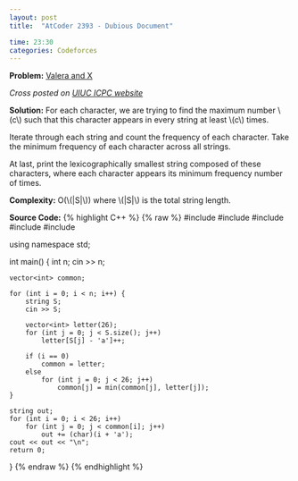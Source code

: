 ```yaml
---
layout: post
title:  "AtCoder 2393 - Dubious Document"

time: 23:30
categories: Codeforces
---
```


**Problem:** [Valera and X](http://codeforces.com/problemset/problem/404/A)

*Cross posted on [UIUC ICPC website](http://icpc.cs.illinois.edu/)*

**Solution:**
For each character, we are trying to find the maximum number \\(c\\)
such that this character appears in every string at least \\(c\\) times.

Iterate through each string and count the frequency of each character.
Take the minimum frequency of each character across all strings.

At last, print the lexicographically smallest string composed of these
characters, where each character appears its minimum frequency number of times.

**Complexity:** O(\\(\|S\|\\)) where \\(\|S\|\\) is the total string length.

**Source Code:**
{% highlight C++ %}
{% raw %}
#include <iostream>
#include <string>
#include <algorithm>
#include <vector>
#include <cmath>

using namespace std;

int main() {
    int n;
    cin >> n;

    vector<int> common;

    for (int i = 0; i < n; i++) {
        string S;
        cin >> S;

        vector<int> letter(26);
        for (int j = 0; j < S.size(); j++)
            letter[S[j] - 'a']++;

        if (i == 0)
            common = letter;
        else 
            for (int j = 0; j < 26; j++)
                common[j] = min(common[j], letter[j]);
    }

    string out;
    for (int i = 0; i < 26; i++)
        for (int j = 0; j < common[i]; j++)
            out += (char)(i + 'a');
    cout << out << "\n";
    return 0;
}
{% endraw %}
{% endhighlight %}
